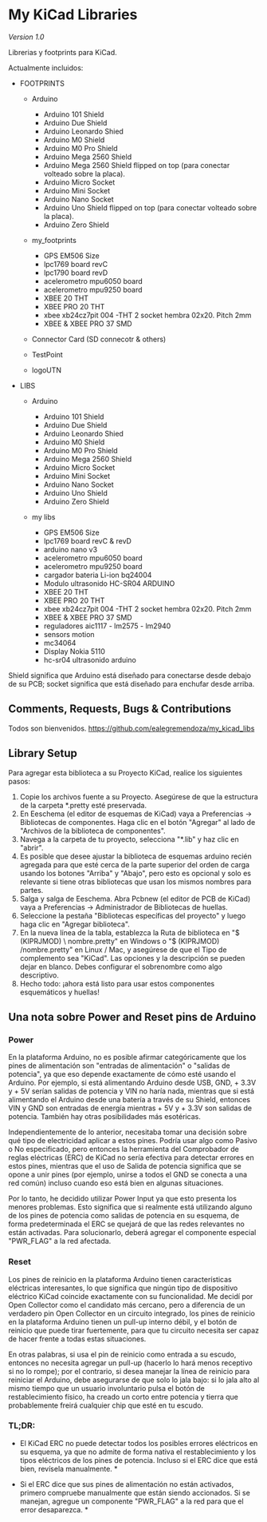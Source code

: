 # My KiCad Libraries
*Version 1.0*

Librerias y footprints para KiCad.

Actualmente incluidos:
- FOOTPRINTS
	- Arduino
		- Arduino 101 Shield
		- Arduino Due Shield
		- Arduino Leonardo Shied
		- Arduino M0 Shield
		- Arduino M0 Pro Shield
		- Arduino Mega 2560 Shield
		- Arduino Mega 2560 Shield flipped on top (para conectar volteado sobre la placa).
		- Arduino Micro Socket
		- Arduino Mini Socket
		- Arduino Nano Socket
		- Arduino Uno Shield flipped on top (para conectar volteado sobre la placa).
		- Arduino Zero Shield
		
	- my_footprints
		- GPS EM506 Size
		- lpc1769 board revC
		- lpc1790 board revD
		- acelerometro mpu6050 board
		- acelerometro mpu9250 board
		- XBEE 20 THT
		- XBEE PRO 20 THT 
		- xbee xb24cz7pit 004 -THT  2 socket hembra 02x20. Pitch 2mm
		- XBEE & XBEE PRO 37 SMD
	- Connector Card (SD connecotr & others)
	- TestPoint
	- logoUTN
- LIBS
	- Arduino
		- Arduino 101 Shield
		- Arduino Due Shield
		- Arduino Leonardo Shied
		- Arduino M0 Shield
		- Arduino M0 Pro Shield
		- Arduino Mega 2560 Shield
		- Arduino Micro Socket
		- Arduino Mini Socket
		- Arduino Nano Socket
		- Arduino Uno Shield
		- Arduino Zero Shield
		
	- my libs
		- GPS EM506 Size
		- lpc1769 board revC & revD
		- arduino nano v3
		- acelerometro mpu6050 board
		- acelerometro mpu9250 board
		- cargador bateria Li-ion bq24004
		- Modulo ultrasonido HC-SR04 ARDUINO
		- XBEE 20 THT
		- XBEE PRO 20 THT 
		- xbee xb24cz7pit 004 -THT  2 socket hembra 02x20. Pitch 2mm
		- XBEE & XBEE PRO 37 SMD		
		- reguladores aic1117 - lm2575 - lm2940
		- sensors motion
		- mc34064
		- Display Nokia 5110
		- hc-sr04 ultrasonido arduino



Shield significa que Arduino está diseñado para conectarse desde debajo de su PCB; socket significa que está diseñado para enchufar desde arriba.

## Comments, Requests, Bugs & Contributions
Todos son bienvenidos.
https://github.com/ealegremendoza/my_kicad_libs 



## Library Setup
Para agregar esta biblioteca a su Proyecto KiCad, realice los siguientes pasos:
1. Copie los archivos fuente a su Proyecto. Asegúrese de que la estructura de la carpeta *.pretty esté preservada.
2. En Eeschema (el editor de esquemas de KiCad) vaya a Preferencias -> Bibliotecas de componentes. Haga clic en el botón "Agregar" al lado de "Archivos de la biblioteca de componentes".
3. Navega a la carpeta de tu proyecto, selecciona "*.lib" y haz clic en "abrir".
4. Es posible que desee ajustar la biblioteca de esquemas arduino recién agregada para que esté cerca de la parte superior del orden de carga usando los botones "Arriba" y "Abajo", pero esto es opcional y solo es relevante si tiene otras bibliotecas que usan los mismos nombres para partes.
5. Salga y salga de Eeschema. Abra Pcbnew (el editor de PCB de KiCad) vaya a Preferencias -> Administrador de Bibliotecas de huellas.
6. Seleccione la pestaña "Bibliotecas específicas del proyecto" y luego haga clic en "Agregar biblioteca".
7. En la nueva línea de la tabla, establezca la Ruta de biblioteca en "$ (KIPRJMOD) \ nombre.pretty" en Windows o "$ (KIPRJMOD) /nombre.pretty" en Linux / Mac, y asegúrese de que el Tipo de complemento sea "KiCad". Las opciones y la descripción se pueden dejar en blanco. Debes configurar el sobrenombre como algo descriptivo.
8. Hecho todo: ¡ahora está listo para usar estos componentes esquemáticos y huellas!

## Una nota sobre Power and Reset pins de Arduino

### Power
En la plataforma Arduino, no es posible afirmar categóricamente que los pines de alimentación son "entradas de alimentación" o "salidas de potencia", ya que eso depende exactamente de cómo esté usando el Arduino. Por ejemplo, si está alimentando Arduino desde USB, GND, + 3.3V y + 5V serían salidas de potencia y VIN no haría nada, mientras que si está alimentando el Arduino desde una batería a través de su Shield, entonces VIN y GND son entradas de energía mientras + 5V y + 3.3V son salidas de potencia. También hay otras posibilidades más esotéricas.

Independientemente de lo anterior, necesitaba tomar una decisión sobre qué tipo de electricidad aplicar a estos pines. Podría usar algo como Pasivo o No especificado, pero entonces la herramienta del Comprobador de reglas eléctricas (ERC) de KiCad no sería efectiva para detectar errores en estos pines, mientras que el uso de Salida de potencia significa que se opone a unir pines (por ejemplo, unirse a todos el GND se conecta a una red común) incluso cuando eso está bien en algunas situaciones.

Por lo tanto, he decidido utilizar Power Input ya que esto presenta los menores problemas. Esto significa que si realmente está utilizando alguno de los pines de potencia como salidas de potencia en su esquema, de forma predeterminada el ERC se quejará de que las redes relevantes no están activadas. Para solucionarlo, deberá agregar el componente especial "PWR_FLAG" a la red afectada.

### Reset
Los pines de reinicio en la plataforma Arduino tienen características eléctricas interesantes, lo que significa que ningún tipo de dispositivo eléctrico KiCad coincide exactamente con su funcionalidad. Me decidí por Open Collector como el candidato más cercano, pero a diferencia de un verdadero pin Open Collector en un circuito integrado, los pines de reinicio en la plataforma Arduino tienen un pull-up interno débil, y el botón de reinicio que puede tirar fuertemente, para que tu circuito necesita ser capaz de hacer frente a todas estas situaciones.

En otras palabras, si usa el pin de reinicio como entrada a su escudo, entonces no necesita agregar un pull-up (hacerlo lo hará menos receptivo si no lo rompe); por el contrario, si desea manejar la línea de reinicio para reiniciar el Arduino, debe asegurarse de que solo lo jala bajo: si lo jala alto al mismo tiempo que un usuario involuntario pulsa el botón de restablecimiento físico, ha creado un corto entre potencia y tierra que probablemente freirá cualquier chip que esté en tu escudo.

### TL;DR:

* El KiCad ERC no puede detectar todos los posibles errores eléctricos en su esquema, ya que no admite de forma nativa el restablecimiento y los tipos eléctricos de los pines de potencia. Incluso si el ERC dice que está bien, revísela manualmente. *

* Si el ERC dice que sus pines de alimentación no están activados, primero compruebe manualmente que están siendo accionados. Si se manejan, agregue un componente "PWR_FLAG" a la red para que el error desaparezca. *
